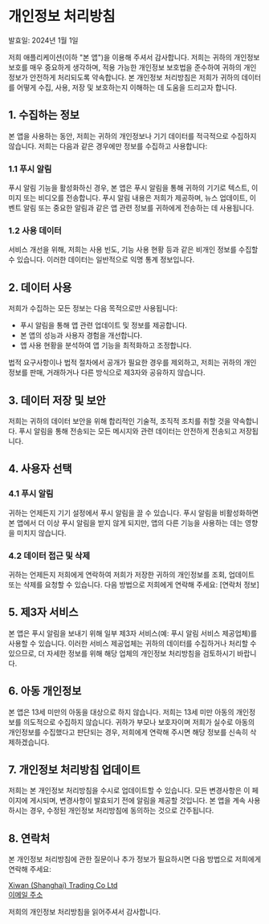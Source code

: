 # 개인정보 처리방침

발효일: 2024년 1월 1일

저희 애플리케이션(이하 "본 앱")을 이용해 주셔서 감사합니다. 저희는 귀하의 개인정보 보호를 매우 중요하게 생각하며, 적용 가능한 개인정보 보호법을 준수하여 귀하의 개인정보가 안전하게 처리되도록 약속합니다. 본 개인정보 처리방침은 저희가 귀하의 데이터를 어떻게 수집, 사용, 저장 및 보호하는지 이해하는 데 도움을 드리고자 합니다.

## 1. 수집하는 정보

본 앱을 사용하는 동안, 저희는 귀하의 개인정보나 기기 데이터를 적극적으로 수집하지 않습니다. 저희는 다음과 같은 경우에만 정보를 수집하고 사용합니다:

### 1.1 푸시 알림
푸시 알림 기능을 활성화하신 경우, 본 앱은 푸시 알림을 통해 귀하의 기기로 텍스트, 이미지 또는 비디오를 전송합니다. 푸시 알림 내용은 저희가 제공하며, 뉴스 업데이트, 이벤트 알림 또는 중요한 알림과 같은 앱 관련 정보를 귀하에게 전송하는 데 사용됩니다.

### 1.2 사용 데이터
서비스 개선을 위해, 저희는 사용 빈도, 기능 사용 현황 등과 같은 비개인 정보를 수집할 수 있습니다. 이러한 데이터는 일반적으로 익명 통계 정보입니다.

## 2. 데이터 사용

저희가 수집하는 모든 정보는 다음 목적으로만 사용됩니다:

- 푸시 알림을 통해 앱 관련 업데이트 및 정보를 제공합니다.
- 본 앱의 성능과 사용자 경험을 개선합니다.
- 앱 사용 현황을 분석하여 앱 기능을 최적화하고 조정합니다.

법적 요구사항이나 법적 절차에서 공개가 필요한 경우를 제외하고, 저희는 귀하의 개인정보를 판매, 거래하거나 다른 방식으로 제3자와 공유하지 않습니다.

## 3. 데이터 저장 및 보안

저희는 귀하의 데이터 보안을 위해 합리적인 기술적, 조직적 조치를 취할 것을 약속합니다. 푸시 알림을 통해 전송되는 모든 메시지와 관련 데이터는 안전하게 전송되고 저장됩니다.

## 4. 사용자 선택

### 4.1 푸시 알림
귀하는 언제든지 기기 설정에서 푸시 알림을 끌 수 있습니다. 푸시 알림을 비활성화하면 본 앱에서 더 이상 푸시 알림을 받지 않게 되지만, 앱의 다른 기능을 사용하는 데는 영향을 미치지 않습니다.

### 4.2 데이터 접근 및 삭제
귀하는 언제든지 저희에게 연락하여 저희가 저장한 귀하의 개인정보를 조회, 업데이트 또는 삭제를 요청할 수 있습니다. 다음 방법으로 저희에게 연락해 주세요: [연락처 정보]

## 5. 제3자 서비스

본 앱은 푸시 알림을 보내기 위해 일부 제3자 서비스(예: 푸시 알림 서비스 제공업체)를 사용할 수 있습니다. 이러한 서비스 제공업체는 귀하의 데이터를 수집하거나 처리할 수 있으므로, 더 자세한 정보를 위해 해당 업체의 개인정보 처리방침을 검토하시기 바랍니다.

## 6. 아동 개인정보

본 앱은 13세 미만의 아동을 대상으로 하지 않습니다. 저희는 13세 미만 아동의 개인정보를 의도적으로 수집하지 않습니다. 귀하가 부모나 보호자이며 저희가 실수로 아동의 개인정보를 수집했다고 판단되는 경우, 저희에게 연락해 주시면 해당 정보를 신속히 삭제하겠습니다.

## 7. 개인정보 처리방침 업데이트

저희는 본 개인정보 처리방침을 수시로 업데이트할 수 있습니다. 모든 변경사항은 이 페이지에 게시되며, 변경사항이 발효되기 전에 알림을 제공할 것입니다. 본 앱을 계속 사용하시는 경우, 수정된 개인정보 처리방침에 동의하는 것으로 간주됩니다.

## 8. 연락처

본 개인정보 처리방침에 관한 질문이나 추가 정보가 필요하시면 다음 방법으로 저희에게 연락해 주세요:

[Xiwan (Shanghai) Trading Co Ltd]()<br/>
[이메일 주소](mailto:to@wzs.app) <br/>

저희의 개인정보 처리방침을 읽어주셔서 감사합니다.
